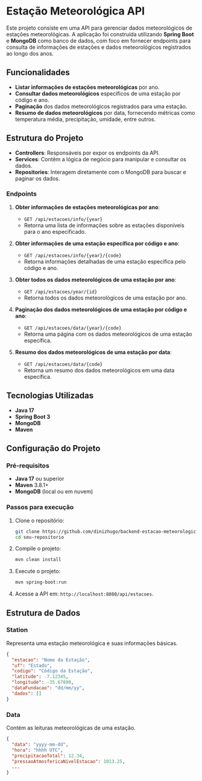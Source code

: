 # Estação Meteorológica API

Este projeto consiste em uma API para gerenciar dados meteorológicos de estações meteorológicas. A aplicação foi construída utilizando **Spring Boot** e **MongoDB** como banco de dados, com foco em fornecer endpoints para consulta de informações de estações e dados meteorológicos registrados ao longo dos anos.

## Funcionalidades

- **Listar informações de estações meteorológicas** por ano.
- **Consultar dados meteorológicos** específicos de uma estação por código e ano.
- **Paginação** dos dados meteorológicos registrados para uma estação.
- **Resumo de dados meteorológicos** por data, fornecendo métricas como temperatura média, precipitação, umidade, entre outros.

## Estrutura do Projeto

- **Controllers**: Responsáveis por expor os endpoints da API.
- **Services**: Contêm a lógica de negócio para manipular e consultar os dados.
- **Repositories**: Interagem diretamente com o MongoDB para buscar e paginar os dados.

### Endpoints

1. **Obter informações de estações meteorológicas por ano**:
   - `GET /api/estacoes/info/{year}`
   - Retorna uma lista de informações sobre as estações disponíveis para o ano especificado.

2. **Obter informações de uma estação específica por código e ano**:
   - `GET /api/estacoes/info/{year}/{code}`
   - Retorna informações detalhadas de uma estação específica pelo código e ano.

3. **Obter todos os dados meteorológicos de uma estação por ano**:
   - `GET /api/estacoes/year/{id}`
   - Retorna todos os dados meteorológicos de uma estação por ano.

4. **Paginação dos dados meteorológicos de uma estação por código e ano**:
   - `GET /api/estacoes/data/{year}/{code}`
   - Retorna uma página com os dados meteorológicos de uma estação específica.

5. **Resumo dos dados meteorológicos de uma estação por data**:
   - `GET /api/estacoes/data/{code}`
   - Retorna um resumo dos dados meteorológicos em uma data específica.

## Tecnologias Utilizadas

- **Java 17**
- **Spring Boot 3**
- **MongoDB**
- **Maven**

## Configuração do Projeto

### Pré-requisitos

- **Java 17** ou superior
- **Maven** 3.8.1+
- **MongoDB** (local ou em nuvem)

### Passos para execução

1. Clone o repositório:
   ```bash
   git clone https://github.com/dinizhugo/backend-estacao-meteorologica.git
   cd seu-repositorio
   ```

2. Compile o projeto:
   ```bash
   mvn clean install
   ```

3. Execute o projeto:
   ```bash
   mvn spring-boot:run
   ```

4. Acesse a API em: `http://localhost:8080/api/estacoes`.

## Estrutura de Dados

### Station

Representa uma estação meteorológica e suas informações básicas.

```json
{
  "estacao": "Nome da Estação",
  "uf": "Estado",
  "codigo": "Código da Estação",
  "latitude": -7.12345,
  "longitude": -35.67890,
  "dataFundacao": "dd/mm/yy",
  "dados": []
}
```

### Data

Contém as leituras meteorológicas de uma estação.

```json
{
  "data": "yyyy-mm-dd",
  "hora": "hhhh UTC",
  "precipitacaoTotal": 12.34,
  "pressaoAtmosfericaNivelEstacao": 1013.25,
  ...
}
```
